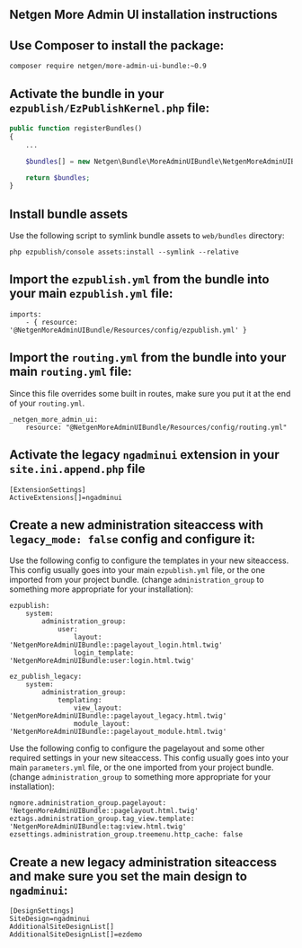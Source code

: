 Netgen More Admin UI installation instructions
----------------------------------------------

## Use Composer to install the package:

```
composer require netgen/more-admin-ui-bundle:~0.9
```

## Activate the bundle in your `ezpublish/EzPublishKernel.php` file:

```php
public function registerBundles()
{
    ...

    $bundles[] = new Netgen\Bundle\MoreAdminUIBundle\NetgenMoreAdminUIBundle();

    return $bundles;
}
```

## Install bundle assets

Use the following script to symlink bundle assets to `web/bundles` directory:

```
php ezpublish/console assets:install --symlink --relative
```

## Import the `ezpublish.yml` from the bundle into your main `ezpublish.yml` file:

```
imports:
    - { resource: '@NetgenMoreAdminUIBundle/Resources/config/ezpublish.yml' }
```

## Import the `routing.yml` from the bundle into your main `routing.yml` file:

Since this file overrides some built in routes, make sure you put it at the end of your `routing.yml`.

```
_netgen_more_admin_ui:
    resource: "@NetgenMoreAdminUIBundle/Resources/config/routing.yml"
```

## Activate the legacy `ngadminui` extension in your `site.ini.append.php` file

```
[ExtensionSettings]
ActiveExtensions[]=ngadminui
```

## Create a new administration siteaccess with `legacy_mode: false` config and configure it:

Use the following config to configure the templates in your new siteaccess. This config usually goes
into your main `ezpublish.yml` file, or the one imported from your project bundle.
(change `administration_group` to something more appropriate for your installation):

```
ezpublish:
    system:
        administration_group:
            user:
                layout: 'NetgenMoreAdminUIBundle::pagelayout_login.html.twig'
                login_template: 'NetgenMoreAdminUIBundle:user:login.html.twig'

ez_publish_legacy:
    system:
        administration_group:
            templating:
                view_layout: 'NetgenMoreAdminUIBundle::pagelayout_legacy.html.twig'
                module_layout: 'NetgenMoreAdminUIBundle::pagelayout_module.html.twig'
```

Use the following config to configure the pagelayout and some other required settings in your new
siteaccess. This config usually goes into your main `parameters.yml` file, or the one imported from
your project bundle. (change `administration_group` to something more appropriate for your installation):

```
ngmore.administration_group.pagelayout: 'NetgenMoreAdminUIBundle::pagelayout.html.twig'
eztags.administration_group.tag_view.template: 'NetgenMoreAdminUIBundle:tag:view.html.twig'
ezsettings.administration_group.treemenu.http_cache: false
```

## Create a new legacy administration siteaccess and make sure you set the main design to `ngadminui`:

```
[DesignSettings]
SiteDesign=ngadminui
AdditionalSiteDesignList[]
AdditionalSiteDesignList[]=ezdemo
```
